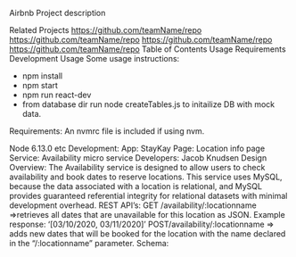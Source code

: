 Airbnb
Project description

Related Projects
https://github.com/teamName/repo
https://github.com/teamName/repo
https://github.com/teamName/repo
https://github.com/teamName/repo
Table of Contents
Usage
Requirements
Development
Usage
Some usage instructions:

- npm install
- npm start
- npm run react-dev
- from database dir run node createTables.js to initailize DB with mock data.

Requirements:
An nvmrc file is included if using nvm.

Node 6.13.0
etc
Development:
App: StayKay
Page: Location info page
Service: Availability micro service
Developers: Jacob Knudsen
Design Overview:
The Availability service is designed to allow users to check availability and book dates to reserve locations.
This service uses MySQL, because the data associated with a location is relational, and MySQL provides guaranteed referential integrity for relational datasets with minimal development overhead.
REST API’s:
GET /availability/:locationname =>retrieves all dates that are unavailable for this location as JSON.
Example response: ‘[03/10/2020, 03/11/2020]’
POST/availability/:locationname => adds new dates that will be booked for the location with the name declared in the “/:locationname” parameter.
Schema:
